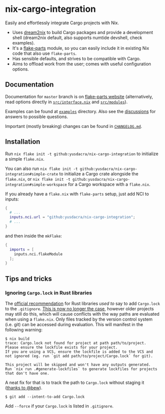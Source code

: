 # nix-cargo-integration

Easily and effortlessly integrate Cargo projects with Nix.

- Uses [dream2nix](https://github.com/nix-community/dream2nix) to build Cargo packages and provide a development shell (dream2nix default, also supports numtide devshell, check examples).
- It's a [flake-parts](https://github.com/hercules-ci/flake-parts) module, so you can easily include it in existing Nix code that also use `flake-parts`.
- Has sensible defaults, and strives to be compatible with Cargo.
- Aims to offload work from the user; comes with useful configuration options.

## Documentation

Documentation for `master` branch is on [flake-parts website](https://flake.parts/options/nix-cargo-integration.html)
(alternatively, read options directly in [`src/interface.nix`](./src/interface.nix) and [`src/modules`](./src/modules)).

Examples can be found at [`examples`](./examples) directory.
Also see the [discussions](https://github.com/yusdacra/nix-cargo-integration/discussions) for answers to possible questions.

Important (mostly breaking) changes can be found in [`CHANGELOG.md`](./CHANGELOG.md).

## Installation

Run `nix flake init -t github:yusdacra/nix-cargo-integration` to initialize a simple `flake.nix`.

You can also run `nix flake init -t github:yusdacra/nix-cargo-integration#simple-crate` to initialize a Cargo crate alongside the `flake.nix`,
or `nix flake init -t github:yusdacra/nix-cargo-integration#simple-workspace` for a Cargo workspace with a `flake.nix`.

If you already have a `flake.nix` with `flake-parts` setup, just add NCI to inputs:

```nix
{
  # ...
  inputs.nci.url = "github:yusdacra/nix-cargo-integration";
  # ...
}
```

and then inside the `mkFlake`:

```nix
{
  imports = [
    inputs.nci.flakeModule
  ];
}
```

## Tips and tricks

### Ignoring `Cargo.lock` in Rust libraries

The [official recommendation](https://doc.rust-lang.org/cargo/guide/cargo-toml-vs-cargo-lock.html)
for Rust libraries *used to* say to add `Cargo.lock` to the `.gitignore`.
[This is now no longer the case](https://blog.rust-lang.org/2023/08/29/committing-lockfiles.html),
however older projects may still do this, which will cause conflicts
with the way paths are evaluated when using a `flake.nix`. Only files tracked
by the version control system (i.e. git) can be accessed during evaluation.
This will manifest in the following warning:

```console
$ nix build
trace: Cargo.lock not found for project at path path/to/project.
Please ensure the lockfile exists for your project.
If you are using a VCS, ensure the lockfile is added to the VCS and not ignored (eg. run `git add path/to/project/Cargo.lock` for git).

This project will be skipped and won't have any outputs generated.
Run `nix run .#generate-lockfiles` to generate lockfiles for projects that don't have one.
```

A neat fix for that is to track the path to `Cargo.lock` without staging it
([thanks to @bew](https://github.com/yusdacra/nix-cargo-integration/issues/46#issuecomment-962589582)).

```console
$ git add --intent-to-add Cargo.lock
```

Add `--force` if your `Cargo.lock` is listed in `.gitignore`.
